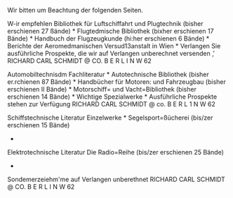 Wir bitten um Beachtung der folgenden Seiten.

W-ir empfehlen
Bibliothek für Luftschiffahrt
und
Plugtechnik
(bisher erschienen 27 ßände)
*
Flugtedmische Bibliothek
(bixher erschienen 17 Bände)
*
Handbuch der Flugzeugkunde
(hi:her erschienen 6 Bände)
*
Berichte
der
Aeromedmanischen Versud13anstalt
in
Wien
*
Verlangen Sie ausführliche Prospekte, die wir auf Verlangen
unberechnet versenden ‚’
RICHARD CARL SCHMIDT @ CO.
B E R L I N W 62

Automobiltechnisdm Fachliteratur
*
Autotechnische Bibliothek
(bisher er.rchienen 87 Bände)
*
Handbücher für Motoren:
und
Fahrzeugbau
(bisher erschienen II Bände)
*
Motorschiff= und Vacht=Bibliothek
(bisher erschienen 14 Bände)
*
Wichtige Spezialwerke
*
Ausführliche Prospekte stehen zur Verfügung
RICHARD CARL SCHMIDT @ co.
B E R L 1 N W 62

Schiffstechnische Literatur
Einzelwerke
*
Segelsport=ßücherei
(bis/zer erschienen 15 Bände)

*
Elektrotechnische Literatur
Die Radio=Reihe
(bis/zer erschienen 25 Bände)

*

Sondemerzeiehm'me auf Verlangen unberethnet
RICHARD CARL SCHMIDT @ CO.
B E R L I N W 62

